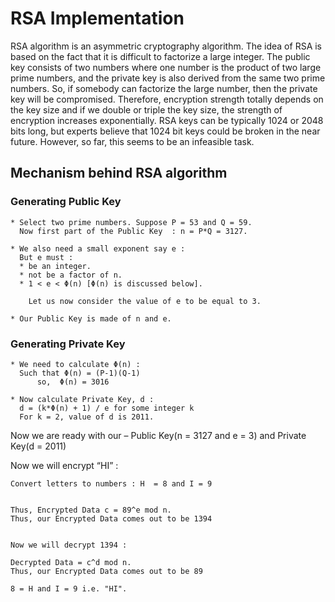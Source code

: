 # RSA Implementation

RSA algorithm is an asymmetric cryptography algorithm. The idea of RSA is based on the fact that it is difficult to factorize a large integer. The public key consists of two numbers where one number is the product of two large prime numbers, and the private key is also derived from the same two prime numbers. So, if somebody can factorize the large number, then the private key will be compromised. Therefore, encryption strength totally depends on the key size and if we double or triple the key size, the strength of encryption increases exponentially. RSA keys can be typically 1024 or 2048 bits long, but experts believe that 1024 bit keys could be broken in the near future. However, so far, this seems to be an infeasible task.

## Mechanism behind RSA algorithm

### Generating Public Key
```
* Select two prime numbers. Suppose P = 53 and Q = 59.
  Now first part of the Public Key  : n = P*Q = 3127.

* We also need a small exponent say e :
  But e must :
  * be an integer.
  * not be a factor of n.
  * 1 < e < Φ(n) [Φ(n) is discussed below].

    Let us now consider the value of e to be equal to 3.

* Our Public Key is made of n and e.
```

### Generating Private Key
```
* We need to calculate Φ(n) :
  Such that Φ(n) = (P-1)(Q-1)
      so,  Φ(n) = 3016

* Now calculate Private Key, d :
  d = (k*Φ(n) + 1) / e for some integer k
  For k = 2, value of d is 2011.
```

Now we are ready with our – Public Key(n = 3127 and e = 3) and Private Key(d = 2011)

Now we will encrypt “HI” :

```
Convert letters to numbers : H  = 8 and I = 9


Thus, Encrypted Data c = 89^e mod n.
Thus, our Encrypted Data comes out to be 1394


Now we will decrypt 1394 :

Decrypted Data = c^d mod n.
Thus, our Encrypted Data comes out to be 89

8 = H and I = 9 i.e. "HI".
```
